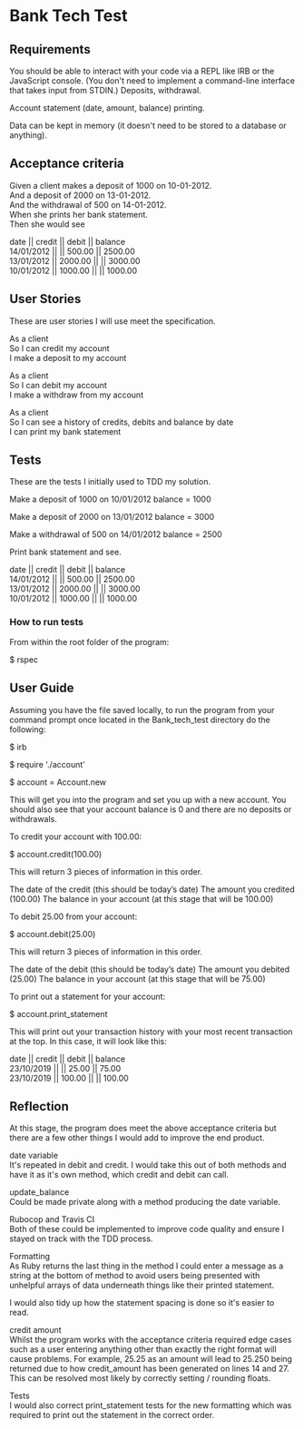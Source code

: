 # Bank Tech Test

## Requirements

You should be able to interact with your code via a REPL like IRB or the JavaScript console. (You don't need to implement a command-line interface that takes input from STDIN.)
Deposits, withdrawal.

Account statement (date, amount, balance) printing.

Data can be kept in memory (it doesn't need to be stored to a database or anything).

## Acceptance criteria

Given a client makes a deposit of 1000 on 10-01-2012. <br>
And a deposit of 2000 on 13-01-2012. <br>
And the withdrawal of 500 on 14-01-2012. <br>
When she prints her bank statement. <br>
Then she would see

date || credit || debit || balance <br>
14/01/2012 || || 500.00 || 2500.00 <br>
13/01/2012 || 2000.00 || || 3000.00 <br>
10/01/2012 || 1000.00 || || 1000.00 <br>

## User Stories

These are user stories I will use meet the specification.

As a client <br>
So I can credit my account <br>
I make a deposit to my account <br>

As a client <br>
So I can debit my account <br>
I make a withdraw from  my account <br>

As a client <br>
So I can see a history of credits, debits and balance by date <br>
I can print my bank statement <br>

##  Tests

These are the tests I initially used to TDD my solution.

Make a deposit of 1000 on 10/01/2012 balance = 1000

Make a deposit of 2000 on 13/01/2012 balance = 3000

Make a withdrawal of 500 on 14/01/2012 balance = 2500

Print bank statement and see.

date || credit || debit || balance <br>
14/01/2012 || || 500.00 || 2500.00 <br>
13/01/2012 || 2000.00 || || 3000.00 <br>
10/01/2012 || 1000.00 || || 1000.00 <br>

### How to run tests

From within the root folder of the program:

$ rspec

## User Guide

Assuming you have the file saved locally, to run the program from your command prompt once located in the Bank_tech_test directory do the following:

$ irb

$ require './account'

$ account = Account.new

This will get you into the program and set you up with a new account.  You should also see that your account balance is 0 and there are no deposits or withdrawals.

To credit your account with 100.00:

$ account.credit(100.00)

This will return 3 pieces of information in this order.

The date of the credit (this should be today’s date)
The amount you credited (100.00)
The balance in your account (at this stage that will be 100.00)

To debit 25.00 from your account:

$ account.debit(25.00)

This will return 3 pieces of information in this order.

The date of the debit (this should be today’s date)
The amount you debited (25.00)
The balance in your account (at this stage that will be 75.00)

To print out a statement for your account:

$ account.print_statement

This will print out your transaction history with your most recent transaction at the top.  In this case, it will look like this:

date || credit || debit || balance<br>
23/10/2019 || || 25.00 || 75.00<br>
23/10/2019 || 100.00 || || 100.00<br>

## Reflection

At this stage, the program does meet the above acceptance criteria but there are a few other things I would add to improve the end product.

date variable <br>
It's repeated in debit and credit. I would take this out of both methods and have it as it's own method, which credit and debit can call.

update_balance<br>
Could be made private along with a method producing the date variable.

Rubocop and Travis CI<br>
Both of these could be implemented to improve code quality and ensure I stayed on track with the TDD process.

Formatting<br>
As Ruby returns the last thing in the method I could enter a message as a string at the bottom of method to avoid users being presented with unhelpful arrays of data underneath things like their printed statement.

I would also tidy up how the statement spacing is done so it's easier to read.

credit amount<br>
Whilst the program works with the acceptance criteria required edge cases such as a user entering anything other than exactly the right format will cause problems.  For example, 25.25 as an amount will lead to 25.250 being returned due to how credit_amount has been generated on lines 14 and 27.  This can be resolved most likely by correctly setting / rounding floats.  

Tests<br>
I would also correct print_statement tests for the new formatting which was required to print out the statement in the correct order.
